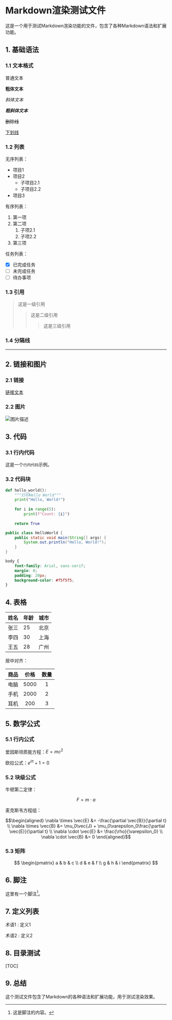# Markdown渲染测试文件

这是一个用于测试Markdown渲染功能的文件，包含了各种Markdown语法和扩展功能。

## 1. 基础语法

### 1.1 文本格式

普通文本

**粗体文本**

*斜体文本*

***粗斜体文本***

~~删除线~~

<u>下划线</u>

### 1.2 列表

无序列表：
- 项目1
- 项目2
  - 子项目2.1
  - 子项目2.2
- 项目3

有序列表：
1. 第一项
2. 第二项
   1. 子项2.1
   2. 子项2.2
3. 第三项

任务列表：
- [x] 已完成任务
- [ ] 未完成任务
- [ ] 待办事项

### 1.3 引用

> 这是一级引用
>> 这是二级引用
>>> 这是三级引用

### 1.4 分隔线

---

## 2. 链接和图片

### 2.1 链接

[链接文本](https://www.example.com)

### 2.2 图片

![图片描述](https://example.com/image.jpg)

## 3. 代码

### 3.1 行内代码

这是一个`行内代码`示例。

### 3.2 代码块

```python
def hello_world():
    """打印Hello World"""
    print("Hello, World!")
    
    for i in range(5):
        print(f"Count: {i}")
        
    return True
```

```java
public class HelloWorld {
    public static void main(String[] args) {
        System.out.println("Hello, World!");
    }
}
```

```css
body {
    font-family: Arial, sans-serif;
    margin: 0;
    padding: 20px;
    background-color: #f5f5f5;
}
```

## 4. 表格

| 姓名   | 年龄 | 城市     |
|--------|------|----------|
| 张三   | 25   | 北京     |
| 李四   | 30   | 上海     |
| 王五   | 28   | 广州     |

居中对齐：

| 商品   | 价格  | 数量    |
|:------:|:-----:|:-------:|
| 电脑   | 5000  | 1       |
| 手机   | 2000  | 2       |
| 耳机   | 200   | 3       |

## 5. 数学公式

### 5.1 行内公式

爱因斯坦质能方程：$E = mc^2$

欧拉公式：$e^{i\pi} + 1 = 0$

### 5.2 块级公式

牛顿第二定律：

$$F = m \cdot a$$

麦克斯韦方程组：

$$\begin{aligned}
\nabla \times \vec{E} &= -\frac{\partial \vec{B}}{\partial t} \\
\nabla \times \vec{B} &= \mu_0\vec{J} + \mu_0\varepsilon_0\frac{\partial \vec{E}}{\partial t} \\
\nabla \cdot \vec{E} &= \frac{\rho}{\varepsilon_0} \\
\nabla \cdot \vec{B} &= 0
\end{aligned}$$

### 5.3 矩阵

$$
\begin{pmatrix}
a & b & c \\
d & e & f \\
g & h & i
\end{pmatrix}
$$

## 6. 脚注

这里有一个脚注[^1]。

[^1]: 这是脚注的内容。

## 7. 定义列表

术语1
: 定义1

术语2
: 定义2

## 8. 目录测试

[TOC]

## 9. 总结

这个测试文件包含了Markdown的各种语法和扩展功能，用于测试渲染效果。 